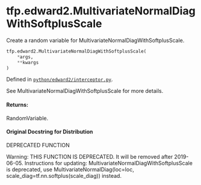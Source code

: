 <div itemscope itemtype="http://developers.google.com/ReferenceObject">
<meta itemprop="name" content="tfp.edward2.MultivariateNormalDiagWithSoftplusScale" />
<meta itemprop="path" content="Stable" />
</div>

# tfp.edward2.MultivariateNormalDiagWithSoftplusScale

Create a random variable for MultivariateNormalDiagWithSoftplusScale.

``` python
tfp.edward2.MultivariateNormalDiagWithSoftplusScale(
    *args,
    **kwargs
)
```



Defined in [`python/edward2/interceptor.py`](https://github.com/tensorflow/probability/tree/master/tensorflow_probability/python/edward2/interceptor.py).

<!-- Placeholder for "Used in" -->

See MultivariateNormalDiagWithSoftplusScale for more details.

#### Returns:

  RandomVariable.

#### Original Docstring for Distribution

DEPRECATED FUNCTION

Warning: THIS FUNCTION IS DEPRECATED. It will be removed after 2019-06-05.
Instructions for updating:
MultivariateNormalDiagWithSoftplusScale is deprecated, use MultivariateNormalDiag(loc=loc, scale_diag=tf.nn.softplus(scale_diag)) instead.